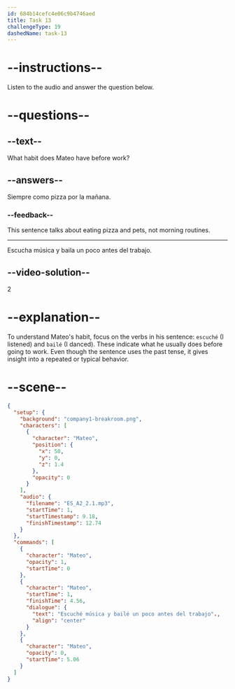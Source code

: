 ```yaml
---
id: 684b14cefc4e06c9b4746aed
title: Task 13
challengeType: 19
dashedName: task-13
---
```


<!-- (Audio) Mateo: Escuché música y bailé un poco antes del trabajo. -->

# --instructions--

Listen to the audio and answer the question below.

# --questions--

## --text--

What habit does Mateo have before work?

## --answers--

Siempre como pizza por la mañana.

### --feedback--

This sentence talks about eating pizza and pets, not morning routines.

---

Escucha música y baila un poco antes del trabajo.

## --video-solution--

2

# --explanation--

To understand Mateo's habit, focus on the verbs in his sentence: `escuché` (I listened) and `bailé` (I danced). These indicate what he usually does before going to work. Even though the sentence uses the past tense, it gives insight into a repeated or typical behavior.

# --scene--

```json
{
  "setup": {
    "background": "company1-breakroom.png",
    "characters": [
      {
        "character": "Mateo",
        "position": {
          "x": 50,
          "y": 0,
          "z": 1.4
        },
        "opacity": 0
      }
    ],
    "audio": {
      "filename": "ES_A2_2.1.mp3",
      "startTime": 1,
      "startTimestamp": 9.18,
      "finishTimestamp": 12.74
    }
  },
  "commands": [
    {
      "character": "Mateo",
      "opacity": 1,
      "startTime": 0
    },
    {
      "character": "Mateo",
      "startTime": 1,
      "finishTime": 4.56,
      "dialogue": {
        "text": "Escuché música y bailé un poco antes del trabajo".,
        "align": "center"
      }
    },
    {
      "character": "Mateo",
      "opacity": 0,
      "startTime": 5.06
    }
  ]
}
```
